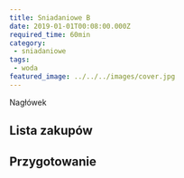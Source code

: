 ```yaml
---
title: Sniadaniowe B
date: 2019-01-01T00:08:00.000Z
required_time: 60min
category:
 - sniadaniowe
tags:
 - woda
featured_image: ../../../images/cover.jpg
---
```

    
Nagłówek  
<!---- splitter ---->
## Lista zakupów  

<!---- splitter ---->
## Przygotowanie  
